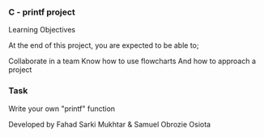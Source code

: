 ### C - printf project

Learning Objectives

At the end of this project, you are expected to be able to;

Collaborate in a team
Know how to use flowcharts
And how to approach a project

### Task
Write your own "printf" function

Developed by Fahad Sarki Mukhtar & Samuel Obrozie Osiota
